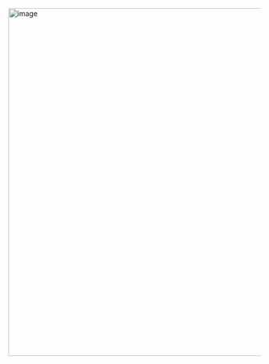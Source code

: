 <img width="1591" height="694" alt="image" src="https://github.com/user-attachments/assets/1ed617de-3a2c-44bb-9453-1fb40483f826" />
